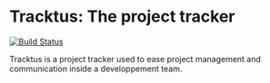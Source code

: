 Tracktus: The project tracker
=============================

[![Build Status](https://secure.travis-ci.org/pierregoudjo/Tracktus.png)](http://travis-ci.org/pierregoudjo/Tracktus)

Tracktus is a project tracker used to ease project management and communication inside a developpement team.

